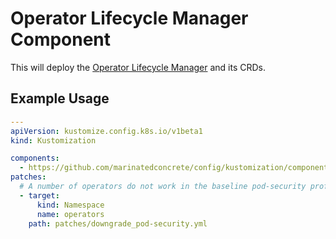# Operator Lifecycle Manager Component

This will deploy the
[Operator Lifecycle Manager](https://github.com/operator-framework/operator-lifecycle-manager)
and its CRDs.

## Example Usage

```yaml
---
apiVersion: kustomize.config.k8s.io/v1beta1
kind: Kustomization

components:
  - https://github.com/marinatedconcrete/config/kustomization/components/operator-lifecycle-manager
patches:
  # A number of operators do not work in the baseline pod-security profile, alas.
  - target:
      kind: Namespace
      name: operators
    path: patches/downgrade_pod-security.yml
```
